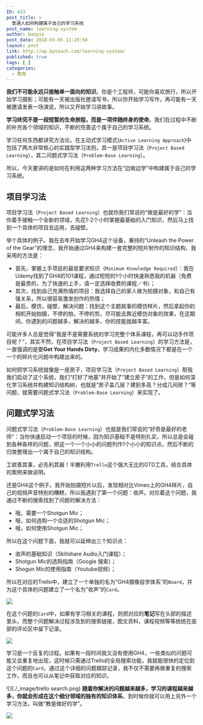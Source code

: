 ```yaml
---
ID: 433
post_title: >
  普通人如何构建属于自己的学习系统
post_name: learning-system
author: banpie
post_date: 2018-03-05 11:20:50
layout: post
link: http://wp.bpteach.com/learning-system/
published: true
tags: [ ]
categories:
  - 教育
---
```

**我们不可能永远只接触单一面向的知识**。你是个工程师，可能你喜欢旅行，所以开始学习摄影；可能有一天被出版社邀请写书，所以你开始学习写作，再可能有一天被邀请发表一场演说，所以又开始学习讲故事。

**学习终究不是一段短暂的生命旅程，而是一项伴随终身的使命**。我们在过程中不断的补充各个领域的知识，不断的完善这个属于自己的学习系统。

学习任何东西都讲究方法论。在主动式学习模式(`Active Learning Approach`)中包括了两大非常核心的实践型学习法则，其一是项目学习法（`Project Based Learning`），其二问题式学习法（`Problem-Base Learning`）。

所以，今天要讲的是如何在利用这两种学习方法在“边做边学”中构建属于自己的学习系统。

## 项目学习法

项目学习法（`Project Based Learning`）也就你我们常说的“做是最好的学”：当你着手接触一个全新的领域，先花1-2个小时掌握最基础的入门知识，然后马上找到一个具体的项目去运用，去碰壁。

举个具体的例子。我在去年开始学习GH4这个设备，秉持的“Unleash the Power of the Gear”的理念，我开始通过GH4来构建一套完整的短片制作的知识结构，我采用的方法是：

- 首先，掌握上手项目的最低要求知识（`Minimum Knowledge Required`）：我在Udemy找到了GH4的101课程，通过短短的1个小时快速熟悉我的机器（免费是最贵的，为了快速的上手，请一定选择收费的课程／书）；
- 其次，找到自己充满热情的项目：我选择自己的家人做为拍摄对象，和自己有强关系，所以很容易激发创作的热情；
- 最后，模仿，碰壁，解决问题：找到这个主题故事的模仿样片，然后拿起你的相机开始拍摄，不停的拍，不停的剪，尽可能去靠近模仿对象的效果，在这期间，你遇到的问题越多，解决的越多，你的技能就越丰富。

可能许多人总是觉得“我是不是需要系统的学习完整个体系课程，再可以动手作项目呢？”，其实不然，在项目学习法（`Project Based Learning`）的学习方法是，一直强调的是要**Get Your Hands Dirty**，学习成果的内化多数情况下都是在一个一个的碎片化问题中构建出来的。

如何把学习系统就像是一座房子，项目学习法（`Project Based Learning`）帮我我们启动了这个系统，我们“打好了地基”并开始了”建立房子”的工作，但是如何深化学习系统并构建知识结构树，也就是”房子盖几层？建到多高？分成几间房？“等问题，就需要问题式学习法（`Problem-Base Learning`）来实现了。

## 问题式学习法

问题式学习法（`Problem-Base Learning`）也就是我们常说的”好奇是最好的老师“：当你快速启动一个项目的时候，因为知识基础不是特别扎实，所以总是会碰到各种各样的问题，把这一个一个小小的问题列作1个小小的知识点，然后不断的归类整理出一个属于自己的知识结构。

工欲善其事，必先利其器！半撇利用`Trello`这个强大无比的GTD工具，结合具体的案例来做说明。

还是GH4这个例子。我开始拍摄短片以后，发现相对比Vimeo上的GH4样片，自己的视频声音特别的糟糕，所以我遇到了第一个问题：收声。对应着这个问题，我通过不断的搜索找到了问题的解决方法：

- 哦，需要一个Shotgun Mic；
- 哦，如何选购一个合适的Shotgun Mic；
- 哦，如何使用Shotgun Mic；

所以在这个问题下面，我就可以延伸出三个知识点：
- 收声的基础知识（Skillshare Audio入门课程）；
- Shotgun Mic的选购指南（Google 搜索）；
- Shogun Mic的使用指南（Youtube视频）；

所以在对应的Trello中，建立了一个单独的名为”GH4摄像自学体系”的`Board`，并为这个具体的问题建立了一个名为”收声”的`Card`。

![](./_image/trello.png)

在这个问题的`Card`中，如果有学习相关的课程，则把对应的**笔记**写在头部的描述里头，而整个问题解决过程涉及到的搜索链接，图文资料，课程视频等等统统在底部的评论区中留下记录。

![](./_image/card.jpg)

学习是一个反复的过程。如果有一段时间我又没有使用GH4，一些类似的问题可能又会重复地出现，这时候只需通过Trello的全局搜索功能，我就能很快的定位到这个问题的`Card`，通过这个详细的问题跟踪记录，我不仅不需要再做重复的搜索工作，而且也可以从笔记中获取对应的知识。

![](./_image/trello search.png)
**随着你解决的问题越来越多，学习的课程越来越多，你就会形成在这个细分领域的独有的知识体系**，到时候你就可以用上另外一个学习方法，叫做“教是做好的学”。

![](./_image/cnm.png)